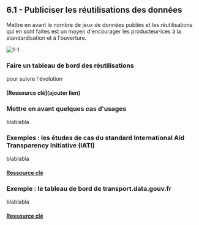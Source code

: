 ## 6.1 - Publiciser les réutilisations des données 

Mettre en avant le nombre de jeux de données publiés et les réutilisations qui en sont faites est un moyen d'encourager les producteur·ices à la standardisation et à l'ouverture.    

![1-1](/images/algo/1-1.png)

### Faire un tableau de bord des réutilisations   

pour suivre l'évolution 

#### [Ressource clé](ajouter lien)

### Mettre en avant quelques cas d'usages     

blablabla 

### Exemples : les études de cas du standard International Aid Transparency Initiative (IATI)      

blablabla 

#### [Ressource clé](https://iatistandard.org/fr/about/case-studies/)

### Exemple : le tableau de bord de transport.data.gouv.fr      

blablabla 

#### [Ressource clé](https://transport.data.gouv.fr/stats)
